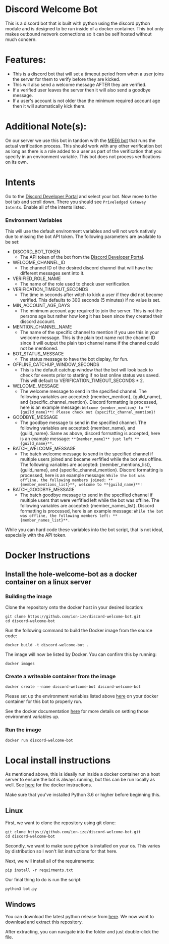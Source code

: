 # Discord Welcome Bot
This is a discord bot that is built with python using the discord python module and is designed to be run inside of a docker container. This bot only makes outbound network connections so it can be self hosted without much concern.

# Features:

- This is a discord bot that will set a timeout period from when a user joins the server for them to verify before they are kicked.
- This will also send a welcome message AFTER they are verified.
- If a verified user leaves the server then it will also send a goodbye message.
- If a user's account is not older than the minimum required account age then it will automatically kick them.

# Additional Note(s): 

On our server we use this bot in tandom with the [MEE6 bot](https://mee6.xyz/) that runs the actual verification process. This should work with any other verification bot as long as there is a role added to a user as part of the verification that you specify in an environment variable. This bot does not process verifications on its own.

# Intents
Go to the [Discord Developer Portal](https://discord.com/developers/applications) and select your bot. Now move to the bot tab and scroll down. There you should see ```Priveledged Gateway Intents```. Enable all of the intents listed.

### Environment Variables
This will use the default environment variables and will not work natively due to missing the bot API token. The following parameters are available to be set:
- DISCORD_BOT_TOKEN
  - The API token of the bot from the [Discord Developer Portal](https://discord.com/developers/applications).
- WELCOME_CHANNEL_ID
  - The channel ID of the desired discord channel that will have the different messages sent into it.
- VERIFIED_ROLE_NAME
  - The name of the role used to check user verification.
- VERIFICATION_TIMEOUT_SECONDS
  - The time in seconds after witch to kick a user if they did not become verified. This defaults to 300 seconds (5 minutes) if no value is set.
- MIN_ACCOUNT_AGE_DAYS
  - The minimum account age required to join the server. This is not the persons age but rather how long it has been since they created their discord account.
- MENTION_CHANNEL_NAME
  - The name of the specific channel to mention if you use this in your welcome message. This is the plain text name not the channel ID since it will output the plain text channel name if the channel could not be mentioned.
- BOT_STATUS_MESSAGE
  - The status message to have the bot display, for fun.
- OFFLINE_CATCHUP_WINDOW_SECONDS
  - This is the default catchup window that the bot will look back to check for events prior to starting if no last online status was saved. This will default to VERIFICATION_TIMEOUT_SECONDS * 2.
- WELCOME_MESSAGE
  - The welcome message to send in the specified channel. The following variables are accepted: {member_mention}, {guild_name}, and {specific_channel_mention}. Discord formatting is processed, here is an example message:
```Welcome {member_mention} to **{guild_name}**! Please check out {specific_channel_mention}!```
- GOODBYE_MESSAGE
  - The goodbye message to send in the specified channel. The following variables are accepted: {member_name}, and {guild_name}. Same as above, discord formatting is accepted, here is an example message:
```**{member_name}** just left **{guild_name}**.```
- BATCH_WELCOME_MESSAGE
  - The batch welcome message to send in the specified channel if multiple users joined and became verfified while the bot was offline. The following variables are accepted: {member_mentions_list}, {guild_name}, and {specific_channel_mention}. Discord formatting is processed, here is an example message:
```While the bot was offline, the following members joined: **{member_mentions_list}**, welcome to **{guild_name}**!```
- BATCH_GOODBYE_MESSAGE
  - The batch goodbye message to send in the specified channel if multiple users that were verfified left while the bot was offline. The following variables are accepted: {member_names_list}. Discord formatting is processed, here is an example message:
```While the bot was offline, the following members left: **{member_names_list}**.```

While you can hard code these variables into the bot script, that is not ideal, especially with the API token.

# Docker Instructions
## Install the hole-welcome-bot as a docker container on a linux server
### Building the image
Clone the repository onto the docker host in your desired location:
```
git clone https://github.com/ion-ize/discord-welcome-bot.git
cd discord-welcome-bot
```

Run the following command to build the Docker image from the source code:

```docker build -t discord-welcome-bot .```

The image will now be listed by Docker. You can confirm this by running:

```docker images```

### Create a writeable container from the image

```docker create --name discord-welcome-bot discord-welcome-bot```

Please set up the environment variables listed above [here](#environment-variables) on your docker container for this bot to properly run.

See the docker documentation [here](https://docs.docker.com/reference/cli/docker/container/run/#env) for more details on setting those environment variables up.

### Run the image
```docker run discord-welcome-bot```

# Local install instructions
As mentioned above, this is ideally run inside a docker container on a host server to ensure the bot is always running, but this can be run locally as well. See [here](#docker-instructions) for the docker instructions.

Make sure that you've installed Python 3.6 or higher before beginning this.

## Linux
First, we want to clone the repository using git clone:

```
git clone https://github.com/ion-ize/discord-welcome-bot.git
cd discord-welcome-bot
```

Secondly, we want to make sure python is installed on your os. This varies by distribution so I won't list instructions for that here.

Next, we will install all of the requirements:

```pip install -r requirments.txt```

Our final thing to do is run the script:

```python3 bot.py```

## Windows
You can download the latest python release from [here](https://www.python.org/downloads/windows/). We now want to download and extract this repository. 

After extracting, you can navigate into the folder and just double-click the file.
